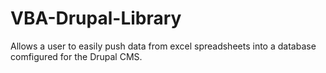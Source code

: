 # VBA-Drupal-Library
Allows a user to easily push data from excel spreadsheets into a database comfigured for the Drupal CMS.
